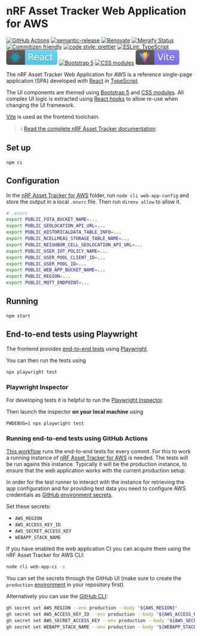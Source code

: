 # nRF Asset Tracker Web Application for AWS

[![GitHub Actions](https://github.com/NordicSemiconductor/asset-tracker-cloud-app-aws-js/workflows/Test%20and%20Release/badge.svg)](https://github.com/NordicSemiconductor/asset-tracker-cloud-app-aws-js/actions)
[![semantic-release](https://img.shields.io/badge/%20%20%F0%9F%93%A6%F0%9F%9A%80-semantic--release-e10079.svg)](https://github.com/semantic-release/semantic-release)
[![Renovate](https://img.shields.io/badge/renovate-enabled-brightgreen.svg)](https://renovatebot.com)
[![Mergify Status](https://img.shields.io/endpoint.svg?url=https://gh.mergify.io/badges/NordicSemiconductor/asset-tracker-cloud-app-aws-js)](https://mergify.io)
[![Commitizen friendly](https://img.shields.io/badge/commitizen-friendly-brightgreen.svg)](http://commitizen.github.io/cz-cli/)
[![code style: prettier](https://img.shields.io/badge/code_style-prettier-ff69b4.svg)](https://github.com/prettier/prettier/)
[![ESLint: TypeScript](https://img.shields.io/badge/ESLint-TypeScript-blue.svg)](https://github.com/typescript-eslint/typescript-eslint)
[![React](https://github.com/aleen42/badges/raw/master/src/react.svg)](https://reactjs.org/)
[![Bootstrap 5](https://img.shields.io/badge/Bootstrap-5-ffffff?labelColor=7952b3)](https://getbootstrap.com/docs/5.0/)
[![CSS modules](https://img.shields.io/badge/CSS-modules-yellow)](https://github.com/css-modules/css-modules)
[![Vite](https://github.com/aleen42/badges/raw/master/src/vitejs.svg)](https://vitejs.dev/)

The nRF Asset Tracker Web Application for AWS is a reference single-page
application (SPA) developed with [React](https://reactjs.org/) in
[TypeScript](https://www.typescriptlang.org/).

The UI components are themed using
[Bootstrap 5](https://getbootstrap.com/docs/5.0/) and
[CSS modules](https://github.com/css-modules/css-modules). All complex UI logic
is extracted using [React hooks](https://reactjs.org/docs/hooks-custom.html) to
allow re-use when changing the UI framework.

[Vite](https://vitejs.dev/) is used as the frontend toolchain.

> :information_source:
> [Read the complete nRF Asset Tracker documentation](https://nordicsemiconductor.github.io/asset-tracker-cloud-docs/).

## Set up

    npm ci

## Configuration

In the
[nRF Asset Tracker for AWS](https://github.com/NordicSemiconductor/asset-tracker-cloud-aws-js)
folder, run `node cli web-app-config` and store the output in a local `.envrc`
file. Then run `direnv allow` to allow it.

```bash
# .envrc
export PUBLIC_FOTA_BUCKET_NAME=...
export PUBLIC_GEOLOCATION_API_URL=...
export PUBLIC_HISTORICALDATA_TABLE_INFO=...
export PUBLIC_NCELLMEAS_STORAGE_TABLE_NAME=...
export PUBLIC_NEIGHBOR_CELL_GEOLOCATION_API_URL=...
export PUBLIC_USER_IOT_POLICY_NAME=...
export PUBLIC_USER_POOL_CLIENT_ID=...
export PUBLIC_USER_POOL_ID=...
export PUBLIC_WEB_APP_BUCKET_NAME=...
export PUBLIC_REGION=...
export PUBLIC_MQTT_ENDPOINT=...
```

## Running

    npm start

## End-to-end tests using Playwright

The frontend provides [end-to-end tests](./e2e-tests) using
[Playwright](https://playwright.dev/).

You can then run the tests using

    npx playwright test

### Playwright Inspector

For developing tests it is helpful to run the
[Playwright Inspector](https://playwright.dev/docs/inspector).

Then launch the inspector **on your local machine** using

    PWDEBUG=1 npx playwright test

### Running end-to-end tests using GitHub Actions

[This workflow](./.github/workflows/test-and-release.yaml) runs the end-to-end
tests for every commit. For this to work a running instance of
[nRF Asset Tracker for AWS](https://github.com/NordicSemiconductor/asset-tracker-cloud-aws-js)
is needed. The tests will be run agains this instance. Typically it will be the
production instance, to ensure that the web application works with the current
production setup.

In order for the test runner to interact with the instance for retrieving the
app configuration and for providing test data you need to configure AWS
credentials as
[GitHub environment secrets](https://docs.github.com/en/actions/security-guides/encrypted-secrets#creating-encrypted-secrets-for-an-environment).

Set these secrets:

- `AWS_REGION`
- `AWS_ACCESS_KEY_ID`
- `AWS_SECRET_ACCESS_KEY`
- `WEBAPP_STACK_NAME`

If you have enabled the web application CI you can acquire them using the nRF
Asset Tracker for AWS CLI:

```bash
node cli web-app-ci -s
```

You can set the secrets through the GitHub UI (make sure to create the
`production`
[environment](https://docs.github.com/en/actions/deployment/targeting-different-environments/using-environments-for-deployment)
in your repository first).

Alternatively you can use the [GitHub CLI](https://cli.github.com/):

```bash
gh secret set AWS_REGION --env production --body "${AWS_REGION}"
gh secret set AWS_ACCESS_KEY_ID --env production --body "${AWS_ACCESS_KEY_ID}"
gh secret set AWS_SECRET_ACCESS_KEY --env production --body "${AWS_SECRET_ACCESS_KEY}"
gh secret set WEBAPP_STACK_NAME --env production --body "${WEBAPP_STACK_NAME}"
```

